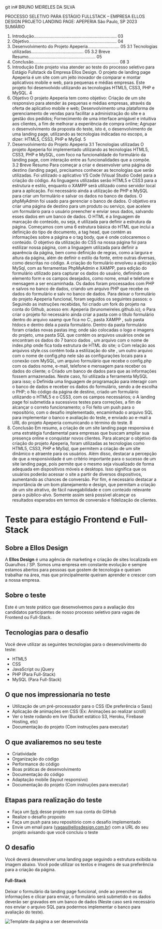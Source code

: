git in# BRUNO MEIRELES DA SILVA

PROCESSO SELETIVO PARA ESTÁGIO FULLSTACK –
EMPRESA ELLOS DESIGN
PROJETO LANDING PAGE: APEPERIA
São Paulo, SP
2023
SUMÁRIO

1. Introdução.................................................................... 03
2. Objetivo........................................................................ 04
3. Desenvolvimento do Projeto Apeperia.......................... 05
   3.1 Tecnologias utilizadas........................................... 05
   3.2 Breve Resumo....................................................... 05
4. Conclusão...................................................................... 08
   3
5. Introdução
   Este projeto visa atender ao teste do processo seletivo para
   Estágio Fullstack da Empresa Ellos Design.
   O projeto de landing page Apeperia é um site com um jeito
   inovador de comparar e montar aplicativos mobile e web, para
   pequenas e médias empresas.
   Este projeto foi desenvolvido utilizando as tecnologias
   HTML5, CSS3, PHP e MySQL.
   4
6. Objetivo
   O projeto Apeperia tem como objetivo:
   Criação de um site responsivo para atender às pequenas e
   médias empresas, através da oferta de aplicativo mobile e
   web;
   Desenvolvimento uma plataforma de gerenciamento de
   vendas para facilitar a administração do site e a gestão dos
   pedidos;
   Fornecimento de uma interface amigável e intuitiva aos
   clientes, a fim de melhorar a experiência de compra online;
   Agrupar o desenvolvimento da proposta do teste, isto é, o
   desenvolvimento de uma landing page, utilizando as
   tecnologias indicadas no escopo, a dizer: HTML5, CSS3, PHP
   e MySql.
   5
7. Desenvolvimento do Projeto Apeperia
   3.1 Tecnologias utilizadas
   O projeto Apeperia foi implementado utilizando as tecnologias
   HTML5, CSS3, PHP e MySQL, com foco na funcionalidade do
   formulário da landing page, com interação entre as
   funcionalidades que a compõe.
   3.2 Breve Resumo
   Para começar a criar e desenvolver uma página de destino
   (landing page), precisamos conhecer as tecnologias que serão
   utilizadas.
   Foi utilizado o aplicativo VS Code (Visual Studio Code) para a
   criação do código. As linguagens utilizadas serão HTML5 e CSS3
   para a estrutura e estilo, enquanto o XAMPP será utilizado como
   servidor local para a aplicação.
   Foi necessário ainda a utilização de PHP e MySQL para criar um
   formulário e salvar os dados no banco de dados. O phpMyAdmin
   foi usado para gerenciar o banco de dados.
   O objetivo era criar uma página de destino para um produto ou
   serviço, que acelere um formulário para o usuário preencher e
   enviar seus dados, salvando esses dados em um banco de dados.
   O HTML é a linguagem de marcação do conteúdo, ou seja, é
   utilizada para definir a estrutura da página. Começamos com uma
   6
   estrutura básica do HTML que inclui a definição do tipo de
   documento, a tag head, que contém as informações sobre a
   página e o tag body, que é onde colocaremos o conteúdo.
   O objetivo da utilização do CSS na nossa página foi para
   estilizar nossa página, com a linguagem utilizada para definir a
   aparência da página, bem como definição de regras, como a
   largura e altura da página, além de definir o estilo da fonte, entre
   outras diversas, como descritas no código.
   A criação do formulário envolveu a aplicação MySql, com as
   ferramentas PhpMyAdmin e XAMPP, para edição do formulário
   utilizado para capturar os dados do usuário, definindo um
   elemento form e os campos desejados, como nome, email e
   telefone e mensagem a ser encaminhada.
   Os dados foram processados com PHP e salvos no banco de
   dados, criando um arquivo PHP que recebe os dados do
   formulário e salv no banco de dados.
   Para deixar o formulário do projeto Apeperia funcional, foram
   seguidos os seguintes passos:
   o Seguindo as instruções recebidas, foi criado um fork do
   projeto na conta do Github, acesso em: Apeperia (brunomeireles.github.io);
   o Para criar o projeto foi necessário ainda criar a pasta
   com o título formulário dentro do arquivo xaamp que
   fica no C:, pasta XAMPP , sub pasta htdocs e dentro
   dela a pasta formulário. Dentro da pasta formulário
   foram criadas novas pastas img; onde são colocadas o
   logo e imagens do projeto, uma pasta SQL que contém
   os arquivos usuários onde se encontram os dados do
   7
   banco dados , um arquivo com o nome de index.php
   onde fica toda estrutura de HTML do site;
   o Com relação aos arquivos style.css contém toda a
   estilização do site , um outro arquivo com o nome de
   config.php nele são as configurações locais para a
   conexão com MySQL, um arquivo formulário que
   recebe o config.php com os dados nome, e-mail,
   telefone e mensagem para receber os dados do
   cliente;
   o Criado um banco de dados para que as informações
   fossem armazenadas. Neste caso, foi utilizada a
   ferramenta MySQL para isso;
   o Definida uma linguagem de programação para
   interagir com o banco de dados e receber os dados do
   formulário, sendo a de escolha o PHP;
   o No código da página de destino, criado um formulário
   utilizando o HTML5 e o CSS3, com os campos
   necessários;
   o A landing page foi submetida a sucessivos testes para
   correções, a fim de alcançar o correto funcionamento;
   o Foi feito um push para o repositório, com o desafio
   implementado, encaminhado o arquivo SQL para
   implementar o banco e avaliação do teste, e enviado
   ao e-mail a URL do projeto Apeperia comunicando o
   término do teste.
   8
8. Conclusão
   Em resumo, a criação de um site landing page responsiva é uma
   estratégia fundamental para empresas que buscam ampliar sua
   presença online e conquistar novos clientes. Para alcançar o
   objetivo da criação do projeto Apeperia, foram utilizadas as
   tecnologias como HTML5, CSS3, PHP e MySql, que permitem a
   criação de um site dinâmico e atraente para os usuários.
   Além disso, destacar a percepção de que a responsividade é um
   critério importante para o sucesso de um site landing page, pois
   permite que o mesmo seja visualizado de forma adequada em
   dispositivos móveis e desktops. Isso significa que os usuários
   poderão acessar o site a partir de diversos dispositivos,
   aumentando as chances de conversão.
   Por fim, é necessário destacar a importância de um bom
   planejamento e design, que permitam a criação de um site
   atrativo, de fácil navegabilidade e com conteúdo relevante para o
   público-alvo. Somente assim será possível alcançar os resultados
   esperados em termos de conversão e fidelização de clientes.

# Teste para estágio Frontend e Full-Stack

## Sobre a Ellos Design

A **Ellos Design** é uma agência de marketing e criação de sites localizada em Guarulhos / SP. Somos uma empresa em constante evolução e sempre estamos abertos para pessoas que gostem de tecnologia e queiram trabalhar na área, mas que principalmente queiram aprender e crescer com a nossa empresa.

## Sobre o teste

Este é um teste prático que desenvolvemos para a avaliação dos candidatos participantes de nosso processo seletivo para vagas de Frontend ou Full-Stack.

## Tecnologias para o desafio

Você deve utilizar as seguintes tecnologias para o desenvolvimento do teste:

- HTML5
- CSS
- JavaScript ou jQuery
- PHP (Para Full-Stack)
- MySQL (Para Full-Stack)

## O que nos impressionaria no teste

- Utilização de um pré-processador para o CSS (De preferência o Sass)
- Aplicação de animações em CSS (Ex: Animações ao realizar scroll)
- Ver o teste rodando em live (Bucket estático S3, Heroku, Firebase Hosting, etc)
- Documentação do projeto (Com instruções para executar)

## O que avaliaremos no seu teste

- Criatividade
- Organização do código
- Performance do código
- Boas práticas de desenvolvimento
- Documentação do código
- Adaptação mobile (layout responsivo)
- Documentação do projeto (Com instruções para executar)

## Etapas para realização do teste

- Faça um [fork](https://github.com/Ellos-Design/teste-frontend-developer/fork) desse projeto em sua conta do GitHub
- Realize o desafio proposto
- Faça um push para seu repositório com o desafio implementado
- Envie um email para (vagas@ellosdesign.com.br) com a URL do seu projeto avisando que você concluiu o teste

## O desafio

Você deverá desenvolver uma landing page seguindo a estrutura exibida na imagem abaixo. Você pode utilizar os textos e imagens de sua preferência para a criação da página.

#### Full-Stack

Deixar o formulário da landing page funcional, onde ao preencher as informações e clicar para enviar, o formulário será submetido e os dados deverão ser gravados em um banco de dados (Neste caso será necessário nos enviar o arquivo SQL para podermos implementar o banco para avaliação do teste).

![Template da página a ser desenvolvida](https://github.com/Ellos-Design/teste-frontend-developer/blob/master/wireframe.png?raw=true)
